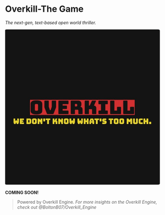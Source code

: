 # Overkill-The Game
_*The next-gen, text-based open world thriller.*_

![Overkill: We don't know what's too much](https://github.com/BoltonB07/Overkill-The-Game/blob/master/OK%20Logo%202.jpg)

**COMING SOON!**

>Powered by Overkill Engine. _*For more insights on the Overkill Engine, check out @BoltonB07/Overkill_Engine*_
